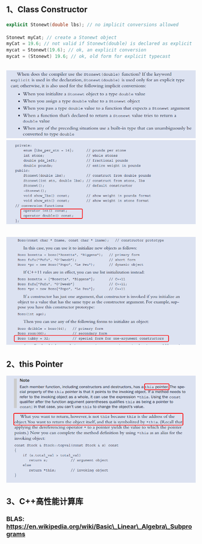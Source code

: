 ## 1、Class Constructor

```cpp
explicit Stonewt(double lbs); // no implicit conversions allowed

Stonewt myCat; // create a Stonewt object
myCat = 19.6; // not valid if Stonewt(double) is declared as explicit
mycat = Stonewt(19.6); // ok, an explicit conversion
mycat = (Stonewt) 19.6; // ok, old form for explicit typecast
```

## ![](/assets/implicit.png)![](/assets/conversion.png)

## ![](/assets/class_constructor.png)

## 2、this Pointer

![](/assets/this_pointer.png)

## 3、C++高性能计算库

### BLAS:  https://en.wikipedia.org/wiki/Basic\_Linear\_Algebra\_Subprograms



## 




